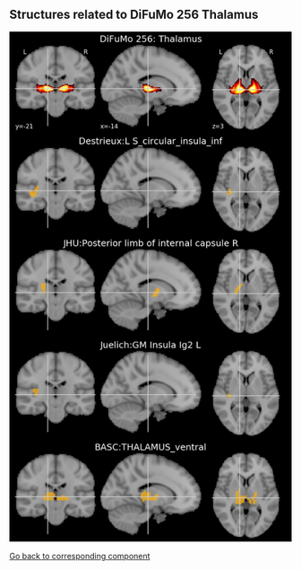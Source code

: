 


## Structures related to DiFuMo 256 Thalamus

![41](41.jpg "Structures related to DiFuMo 256 Thalamus")

[Go back to corresponding component](https://parietal-inria.github.io/DiFuMo/256/html/41.html)